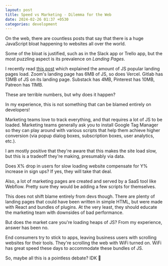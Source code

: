 ```yaml
---
layout: post
title: Speed vs Marketing - Dilemma for the Web
date: 2024-02-26 01:37 +0530
categories: development
---
```


On the web, there are countless posts that say that there is a huge JavaScript bloat happening to websites all over the world.

Some of the bloat is justified, such as in the Slack app or Trello app, but the most puzzling aspect is its prevalence on *Landing Pages*.

I recently read [this post](https://tonsky.me/blog/js-bloat/) which explained the amount of JS popular landing pages load. Zoom's landing page has 6MB of JS, so does Vercel. Gitlab has 13MB of JS on its landing page. Substack has 4MB, Pinterest has 10MB, Patreon has 11MB.

These are terrible numbers, but why does it happen?

In my experience, this is not something that can be blamed entirely on developers!

Marketing teams love to track everything, and that requires a lot of JS to be loaded. Marketing teams generally ask you to install Google Tag Manager so they can play around with various scripts that help them achieve higher conversion (via popup dialog boxes, subscription boxes, user analytics, etc.).

I am mostly positive that they're aware that this makes the site load slow, but this is a tradeoff they're making, presumably via data.

Does X% drop in users for slow loading website compensate for Y% increase in sign ups? If yes, they will take that deal.

Also, a lot of marketing pages are created and served by a SaaS tool like Webflow. Pretty sure they would be adding a few scripts for themselves.

This does not shift blame entirely from devs though. There are plenty of landing pages that could have been written in simple HTML, but were made with React and bundles of plugins. At the very least, they should educate the marketing team with downsides of bad performance.

But does the market care you're loading heaps of JS? From my experience, answer has been no. 

End consumers try to stick to apps, leaving business users with scrolling websites for their tools. They're scrolling the web with WiFi turned on. WiFi has great speed these days to accommodate these bundles of JS.

So, maybe all this is a pointless debate? IDK 🤷